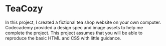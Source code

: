 # TeaCozy
In this project, I created a fictional tea shop website on your own computer. Codecademy provided a design spec and image assets to help me complete the project. This project assumes that you will be able to reproduce the basic HTML and CSS with little guidance.
